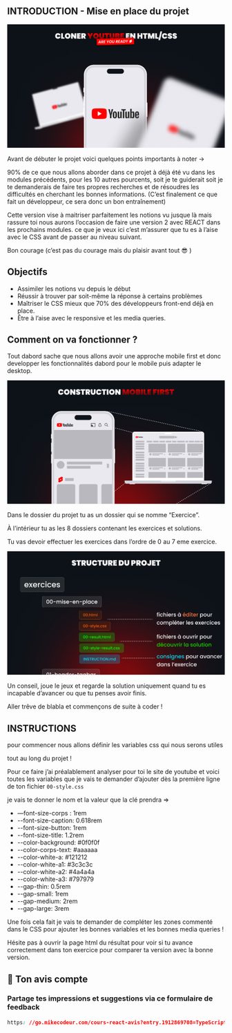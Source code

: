## INTRODUCTION - Mise en place du projet

![00-0-youtube.jpg](../../public/images/instructions/00-0-youtube.jpg)

Avant de débuter le projet voici quelques points importants à noter →

90% de ce que nous allons aborder dans ce projet à déjà été vu dans les modules précédents, pour les 10 autres pourcents, soit je te guiderait soit je te demanderais de faire tes propres recherches et de résoudres les difficultés en cherchant les bonnes informations. (C’est finalement ce que fait un développeur, ce sera donc un bon entraînement)

Cette version vise à maitriser parfaitement les notions vu jusque là mais rassure toi nous aurons l’occasion de faire une version 2 avec REACT dans les prochains modules. ce que je veux ici c’est m’assurer que tu es à l’aise avec le CSS avant de passer au niveau suivant.

Bon courage (c’est pas du courage mais du plaisir avant tout 😎 )

## Objectifs

- Assimiler les notions vu depuis le début
- Réussir à trouver par soit-même la réponse à certains problèmes
- Maîtriser le CSS mieux que 70% des développeurs front-end déjà en place.
- Être à l’aise avec le responsive et les media queries.

## Comment on va fonctionner ?

Tout dabord sache que nous allons avoir une approche mobile first et donc developper les fonctionnalités dabord pour le mobile puis adapter le desktop.

![00-1-youtube.jpg](../../public/images/instructions/00-1-youtube.jpg)

Dans le dossier du projet tu as un dossier qui se nomme “Exercice”.

À l’intérieur tu as les 8 dossiers contenant les exercices et solutions.

Tu vas devoir effectuer les exercices dans l’ordre de 0 au 7 eme exercice.

![00-2-youtube.jpg](../../public/images/instructions/00-2-youtube.jpg)

Un conseil, joue le jeux et regarde la solution uniquement quand tu es incapable d’avancer ou que tu penses avoir finis.

Aller trêve de blabla et commençons de suite à coder !

## INSTRUCTIONS

pour commencer nous allons définir les variables css qui nous serons utiles

tout au long du projet !

Pour ce faire j’ai préalablement analyser pour toi le site de youtube et voici toutes les variables que je vais te demander d’ajouter dès la première ligne de ton fichier `00-style.css`

je vais te donner le nom et la valeur que la clé prendra ⇒

- —font-size-corps : 1rem
- --font-size-caption: 0.618rem
- --font-size-button: 1rem
- --font-size-title: 1.2rem
- --color-background: #0f0f0f
- --color-corps-text: #aaaaaa
- --color-white-a: #121212
- --color-white-a1: #3c3c3c
- --color-white-a2: #4a4a4a
- --color-white-a3: #797979
- --gap-thin: 0.5rem
- --gap-small: 1rem
- --gap-medium: 2rem
- --gap-large: 3rem

Une fois cela fait je vais te demander de compléter les zones commenté dans le CSS pour ajouter les bonnes variables et les bonnes media queries !

Hésite pas à ouvrir la page html du résultat pour voir si tu avance correctement dans ton exercice pour comparer ta version avec la bonne version.

## **🐜 Ton avis compte**

### Partage tes impressions et suggestions via ce formulaire de feedback

```css
https: //go.mikecodeur.com/cours-react-avis?entry.1912869708=TypeScript%20PRO&entry.1430994900=2.Les%20Fondamentaux&entry.533578441=01%20Les%20bases;
```
